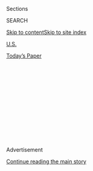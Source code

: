 <div id="app">

<div>

<div>

<div>

<div class="NYTAppHideMasthead css-1q2w90k e1suatyy0">

<div class="section css-ui9rw0 e1suatyy2">

<div class="css-eph4ug er09x8g0">

<div class="css-6n7j50">

</div>

<span class="css-1dv1kvn">Sections</span>

<div class="css-10488qs">

<span class="css-1dv1kvn">SEARCH</span>

</div>

[Skip to content](#site-content)[Skip to site index](#site-index)

</div>

<div id="masthead-section-label" class="css-1wr3we4 eaxe0e00">

[U.S.](https://www.nytimes.com/section/us)

</div>

<div class="css-10698na e1huz5gh0">

</div>

</div>

<div id="masthead-bar-one" class="section hasLinks css-15hmgas e1csuq9d3">

<div class="css-uqyvli e1csuq9d0">

</div>

<div class="css-1uqjmks e1csuq9d1">

</div>

<div class="css-9e9ivx">

[](https://myaccount.nytimes.com/auth/login?response_type=cookie&client_id=vi)

</div>

<div class="css-1bvtpon e1csuq9d2">

[Today’s Paper](https://www.nytimes.com/section/todayspaper)

</div>

</div>

</div>

</div>

<div data-aria-hidden="false">

<div id="site-content" role="main">

<div>

<div class="css-1aor85t" style="opacity:0.000000001;z-index:-1;visibility:hidden">

<div class="css-1hqnpie">

<div class="css-epjblv">

<span class="css-17xtcya">[U.S.](/section/us)</span><span class="css-x15j1o">|</span><span class="css-fwqvlz">BUSH
PREVAILS; BY SINGLE VOTE, JUSTICES END RECOUNT, BLOCKING GORE AFTER
5-WEEK STRUGGLE</span>

</div>

<div class="css-k008qs">

<div class="css-1iwv8en">

<span class="css-18z7m18"></span>

<div>

</div>

</div>

<span class="css-1n6z4y"></span>

<div class="css-1705lsu">

<div class="css-4xjgmj">

<div class="css-4skfbu" role="toolbar" data-aria-label="Social Media Share buttons, Save button, and Comments Panel with current comment count" data-testid="share-tools">

  - 
  - 
  - 
  - 
    
    <div class="css-6n7j50">
    
    </div>

  - 

</div>

</div>

</div>

</div>

</div>

</div>

<div id="NYT_TOP_BANNER_REGION" class="css-13pd83m">

</div>

<div id="top-wrapper" class="css-1sy8kpn">

<div id="top-slug" class="css-l9onyx">

Advertisement

</div>

[Continue reading the main story](#after-top)

<div class="ad top-wrapper" style="text-align:center;height:100%;display:block;min-height:250px">

<div id="top" class="place-ad" data-position="top" data-size-key="top">

</div>

</div>

<div id="after-top">

</div>

</div>

<div id="sponsor-wrapper" class="css-1hyfx7x">

<div id="sponsor-slug" class="css-19vbshk">

Supported by

</div>

[Continue reading the main story](#after-sponsor)

<div id="sponsor" class="ad sponsor-wrapper" style="text-align:center;height:100%;display:block">

</div>

<div id="after-sponsor">

</div>

</div>

BUSH PREVAILS

<div class="css-1vkm6nb ehdk2mb0">

# BUSH PREVAILS; BY SINGLE VOTE, JUSTICES END RECOUNT, BLOCKING GORE AFTER 5-WEEK STRUGGLE

</div>

<div class="css-xt80pu e12qa4dv0">

<div class="css-18e8msd">

<div class="css-vp77d3 epjyd6m0">

<div class="css-1baulvz">

By [<span class="css-1baulvz last-byline" itemprop="name">Linda
Greenhouse</span>](https://www.nytimes.com/by/linda-greenhouse)

</div>

</div>

  - Dec. 13, 2000

  - 
    
    <div class="css-4xjgmj">
    
    <div class="css-d8bdto" role="toolbar" data-aria-label="Social Media Share buttons, Save button, and Comments Panel with current comment count" data-testid="share-tools">
    
      - 
      - 
      - 
      - 
        
        <div class="css-6n7j50">
        
        </div>
    
      - 
    
    </div>
    
    </div>

</div>

</div>

<div class="section meteredContent css-1r7ky0e" name="articleBody" itemprop="articleBody">

<div class="css-j3uhc5">

<div class="css-1ve50l5">

<div class="css-tgs79b">

<div>

<div class="css-udpjq9">

See the article in its original context from  
December 13, 2000, <span>Section A,</span> Page
1<span class="css-iry6ay"></span>[Buy
Reprints](https://store.nytimes.com/collections/new-york-times-page-reprints?utm_source=nytimes&utm_medium=article-page&utm_campaign=reprints)

</div>

<div class="css-1nq039c">

[View on
timesmachine](http://timesmachine.nytimes.com/timesmachine/2000/12/13/667188.html)

</div>

<div class="css-1gus26i">

TimesMachine is an exclusive benefit for home delivery and digital
subscribers.

</div>

</div>

</div>

</div>

</div>

<div class="css-1fanzo5 StoryBodyCompanionColumn">

<div class="css-53u6y8">

The Supreme Court effectively handed the presidential election to George
W. Bush tonight, overturning the Florida Supreme Court and ruling by a
vote of 5 to 4 that there could be no further counting of Florida's
disputed presidential votes.

The ruling came after a long and tense day of waiting at 10 p.m., just
two hours before the Dec. 12 ''safe harbor'' for immunizing a state's
electors from challenge in Congress was to come to an end. The unsigned
majority opinion said it was the immediacy of this deadline that made it
impossible to come up with a way of counting the votes that could both
meet ''minimal constitutional standards'' and be accomplished within the
deadline.

The five members of the majority were Chief Justice William H. Rehnquist
and Justices Sandra Day O'Connor, Antonin Scalia, Anthony M. Kennedy and
Clarence Thomas.

Among the four dissenters, two justices, Stephen G. Breyer and David H.
Souter, agreed with the majority that the varying standards in different
Florida counties for counting the punch-card ballots presented problems
of both due process and equal protection. But unlike the majority, these
justices said the answer should be not to shut the recount down, but to
extend it until the Dec. 18 date for the meeting of the Electoral
College.

</div>

</div>

<div class="css-1fanzo5 StoryBodyCompanionColumn">

<div class="css-53u6y8">

Justice Souter said that such a recount would be a ''tall order'' but
that ''there is no justification for denying the state the opportunity
to try to count all the disputed ballots now.'' \[Text, Page A27.\]

The six separate opinions, totaling 65 pages, were filled with evidence
that the justices were acutely aware of the controversy the court had
entered by accepting Governor Bush's appeal of last Friday's Florida
Supreme Court ruling and by granting him a stay of the recount on
Saturday afternoon, just hours after the vote counting had begun.

''None are more conscious of the vital limits on judicial authority than
are the members of this court,'' the majority opinion said, referring to
''our unsought responsibility to resolve the federal and constitutional
issues the judicial system has been forced to confront.''

The dissenters said nearly all the objections raised by Mr. Bush were
insubstantial. The court should not have reviewed either this case or
the one it decided last week, they said.

Justice John Paul Stevens said the court's action ''can only lend
credence to the most cynical appraisal of the work of judges throughout
the land.''

</div>

</div>

<div class="css-1fanzo5 StoryBodyCompanionColumn">

<div class="css-53u6y8">

His dissenting opinion, also signed by Justices Breyer and Ruth Bader
Ginsburg, added: ''It is confidence in the men and women who administer
the judicial system that is the true backbone of the rule of law. Time
will one day heal the wound to that confidence that will be inflicted by
today's decision. One thing, however, is certain. Although we may never
know with complete certainty the identity of the winner of this year's
Presidential election, the identity of the loser is perfectly clear. It
is the nation's confidence in the judge as an impartial guardian of the
rule of law.''

What the court's day and a half of deliberations yielded tonight was a
messy product that bore the earmarks of a failed attempt at a compromise
solution that would have permitted the vote counting to continue.

It appeared that Justices Souter and Breyer, by taking seriously the
equal protection concerns that Justices Kennedy and O'Connor had raised
at the argument, had tried to persuade them that those concerns could be
addressed in a remedy that would permit the disputed votes to be
counted.

Justices O'Connor and Kennedy were the only justices whose names did not
appear separately on any opinion, indicating that one or both of them
wrote the court's unsigned majority opinion, labelled only ''per
curiam,'' or ''by the court.'' Its focus was narrow, limited to the
ballot counting process itself. The opinion objected not only to the
varying standards used by different counties for determining voter
intent, but to aspects of the Florida Supreme Court's order determining
which ballots should be counted.

''We are presented with a situation where a state court with the power
to assure uniformity has ordered a statewide recount with minimal
procedural safeguards,'' the opinion said. ''When a court orders a
statewide remedy, there must be at least some assurance that the
rudimentary requirements of equal treatment and fundamental fairness are
satisfied.''

Three members of the majority -- the Chief Justice, and Justices Scalia
and Thomas -- raised further, more basic objections to the recount and
said the Florida Supreme Court had violated state law in ordering it.

The fact that Justices O'Connor and Kennedy evidently did not share
these deeper concerns had offered a potential basis for a coalition
between them and the dissenters. That effort apparently foundered on the
two justices' conviction that the midnight deadling of Dec. 12 had to be
met.

</div>

</div>

<div class="css-1fanzo5 StoryBodyCompanionColumn">

<div class="css-53u6y8">

The majority said that ''substantial additional work'' was needed to
undertake a constitutional recount, including not only uniform statewide
standards for determining a legal vote, but also ''practical procedures
to implement them'' and ''orderly judicial review of any disputed
matters that might arise.'' There was no way all this could be done, the
majority said.

The dissenters said the concern with Dec. 12 was misplaced. Justices
Souter and Breyer offered to send the case back to the Florida courts
''with instructions to establish uniform standards for evaluating the
several types of ballots that have prompted differing treatments,'' as
Justice Souter described his proposed remand order. He added: ''unlike
the majority, I see no warrant for this court to assume that Florida
could not possibly bomply with this requirement before the date set for
the meeting of electors, Dec. 18.''

Justices Stevens and Ginsburg said they did not share the view that the
lack of a uniform vote-counting standard presented an equal protection
problem.

In addition to joining Justice Souter's dissenting opinion, Justice
Breyer wrote one of his own, signed by the three other dissenters, in
which he recounted the history of the deadlocked presidential election
of 1876 and of the partisan role that one Supreme Court justice, Joseph
P. Bradley, played in awarding the presidency to Rutherford B. Hayes.

''This history may help to explain why I think it not only legally
wrong, but also most unfortunate, for the Court simply to have
terminated the Florida recount,'' Justice Breyer said. He said the time
problem that Florida faced was ''in significant part, a problem of the
Court's own making.'' The recount was moving ahead in an ''orderly
fashion,'' Justice Breyer said, when ''this court improvidently entered
a stay.'' He said: ''As a result, we will never know whether the recount
could have been completed.''

There was no need for the court to have involved itself in the election
dispute this time, he said, adding: ''Above all, in this highly
politicized matter, the appearance of a split decision runs the risk of
undermining the public's confidence in the court itself. That confidence
is a public treasure. It has been built slowly over many years, some of
which were marked by a Civil War and the tragedy of segregation. It is a
vitally necessary ingredient of any successful effort to protect basic
liberty and, indeed, the rule of law itself.''

''We do risk a self-inflicted wound,'' Justice Breyer said, ''a wound
that may harm not just the court, but the nation.''

</div>

</div>

<div class="css-1fanzo5 StoryBodyCompanionColumn">

<div class="css-53u6y8">

Justice Ginsburg also wrote a dissenting opinion, joined by the other
dissenters. Her focus was on the implications for federalism of the
majority's action. ''I might join the chief justice were it my
commission to interpret Florida law,'' she said, adding: ''The
extraordinary setting of this case has obscured the ordinary principle
that dictates its proper resolution: federal courts defer to state high
courts' interpretations of their state's own law. This principle
reflects the core of federalism, on which all agree.''

''Were the other members of this court as mindful as they generally are
of our system of dual sovereignty,'' Justice Ginsburg concluded, ''they
would affirm the judgment of the Florida Supreme Court.''

Unlike the other dissenters, who said they dissented ''respectfully,''
Justice Ginsburg said only: ''I dissent.''

Nothing about this case, Bush v. Gore, No. 00-949, was ordinary: not its
context, not its acceptance over the weekend, not the enormously
accelerated schedule with argument on Monday, and not the way the
decision was released to the public tonight.

When the court issues an opinion, the justices ordinarily take the bench
and the justice who has written for the majority gives a brief oral
description of the case and the holding.

Today, after darkness fell and their work was done, the justices left
the Supreme Court building individually from the underground garage,
with no word to dozens of journalists from around the world who were
waiting in the crowded pressroom for word as to when, or whether, a
decision might come. By the time the pressroom staff passed out copies
of the decision, the justices were gone.

</div>

</div>

</div>

<div>

</div>

<div>

</div>

<div>

</div>

<div>

<div id="bottom-wrapper" class="css-1ede5it">

<div id="bottom-slug" class="css-l9onyx">

Advertisement

</div>

[Continue reading the main story](#after-bottom)

<div id="bottom" class="ad bottom-wrapper" style="text-align:center;height:100%;display:block;min-height:90px">

</div>

<div id="after-bottom">

</div>

</div>

</div>

</div>

</div>

## Site Index

<div>

</div>

## Site Information Navigation

  - [© <span>2020</span> <span>The New York Times
    Company</span>](https://help.nytimes.com/hc/en-us/articles/115014792127-Copyright-notice)

<!-- end list -->

  - [NYTCo](https://www.nytco.com/)
  - [Contact
    Us](https://help.nytimes.com/hc/en-us/articles/115015385887-Contact-Us)
  - [Work with us](https://www.nytco.com/careers/)
  - [Advertise](https://nytmediakit.com/)
  - [T Brand Studio](http://www.tbrandstudio.com/)
  - [Your Ad
    Choices](https://www.nytimes.com/privacy/cookie-policy#how-do-i-manage-trackers)
  - [Privacy](https://www.nytimes.com/privacy)
  - [Terms of
    Service](https://help.nytimes.com/hc/en-us/articles/115014893428-Terms-of-service)
  - [Terms of
    Sale](https://help.nytimes.com/hc/en-us/articles/115014893968-Terms-of-sale)
  - [Site Map](https://spiderbites.nytimes.com)
  - [Help](https://help.nytimes.com/hc/en-us)
  - [Subscriptions](https://www.nytimes.com/subscription?campaignId=37WXW)

</div>

</div>

</div>

</div>
